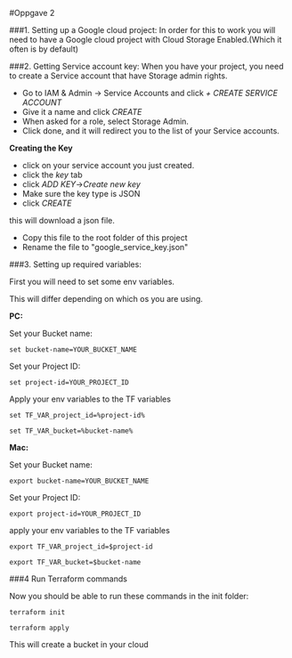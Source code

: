 #Oppgave 2

###1. Setting up a Google cloud project:
In order for this to work you will need to have a Google cloud project with Cloud Storage Enabled.(Which it often is by default)


###2. Getting Service account key:
When you have your project,  you need to create a Service account that have Storage admin rights.
- Go to IAM & Admin -> Service Accounts and click *+ CREATE SERVICE ACCOUNT*
- Give it a name and click *CREATE*
- When asked for a role, select Storage Admin.
- Click done, and it will redirect you to the list of your Service accounts.

**Creating the Key**

- click on your service account you just created.
- click the *key* tab
- click *ADD KEY*->*Create new key*
- Make sure the key type is JSON
- click *CREATE*

this will download a json file. 

- Copy this file to the root folder of this project
- Rename the file to "google_service_key.json"



###3. Setting up required variables:

First you will need to set some env variables.

This will differ depending on which os you are using.

**PC:**

Set your Bucket name:

```set bucket-name=YOUR_BUCKET_NAME```

Set your Project ID:

```set project-id=YOUR_PROJECT_ID```

Apply your env variables to the TF variables 

```set TF_VAR_project_id=%project-id%```

```set TF_VAR_bucket=%bucket-name%```

**Mac:**

Set your Bucket name:

```export bucket-name=YOUR_BUCKET_NAME```

Set your Project ID:

```export project-id=YOUR_PROJECT_ID```

apply your env variables to the TF variables 

```export TF_VAR_project_id=$project-id```

```export TF_VAR_bucket=$bucket-name```

###4 Run Terraform commands

Now you should be able to run these commands in the init folder:

```terraform init```

```terraform apply```

This will create a bucket in your cloud








